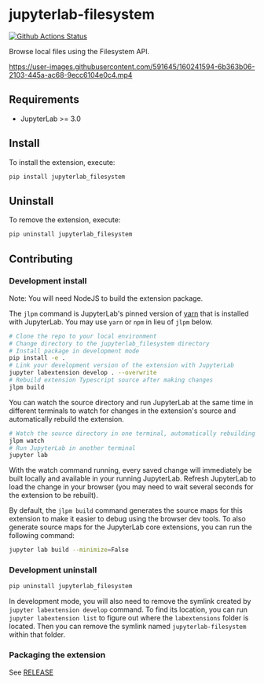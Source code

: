 # jupyterlab-filesystem

[![Github Actions Status](https://github.com/jtpio/jupyterlab-filesystem/workflows/Build/badge.svg)](https://github.com/jtpio/jupyterlab-filesystem/actions/workflows/build.yml)

Browse local files using the Filesystem API.

https://user-images.githubusercontent.com/591645/160241594-6b363b06-2103-445a-ac68-9ecc6104e0c4.mp4

## Requirements

- JupyterLab >= 3.0

## Install

To install the extension, execute:

```bash
pip install jupyterlab_filesystem
```

## Uninstall

To remove the extension, execute:

```bash
pip uninstall jupyterlab_filesystem
```

## Contributing

### Development install

Note: You will need NodeJS to build the extension package.

The `jlpm` command is JupyterLab's pinned version of
[yarn](https://yarnpkg.com/) that is installed with JupyterLab. You may use
`yarn` or `npm` in lieu of `jlpm` below.

```bash
# Clone the repo to your local environment
# Change directory to the jupyterlab_filesystem directory
# Install package in development mode
pip install -e .
# Link your development version of the extension with JupyterLab
jupyter labextension develop . --overwrite
# Rebuild extension Typescript source after making changes
jlpm build
```

You can watch the source directory and run JupyterLab at the same time in different terminals to watch for changes in the extension's source and automatically rebuild the extension.

```bash
# Watch the source directory in one terminal, automatically rebuilding when needed
jlpm watch
# Run JupyterLab in another terminal
jupyter lab
```

With the watch command running, every saved change will immediately be built locally and available in your running JupyterLab. Refresh JupyterLab to load the change in your browser (you may need to wait several seconds for the extension to be rebuilt).

By default, the `jlpm build` command generates the source maps for this extension to make it easier to debug using the browser dev tools. To also generate source maps for the JupyterLab core extensions, you can run the following command:

```bash
jupyter lab build --minimize=False
```

### Development uninstall

```bash
pip uninstall jupyterlab_filesystem
```

In development mode, you will also need to remove the symlink created by `jupyter labextension develop`
command. To find its location, you can run `jupyter labextension list` to figure out where the `labextensions`
folder is located. Then you can remove the symlink named `jupyterlab-filesystem` within that folder.

### Packaging the extension

See [RELEASE](RELEASE.md)
